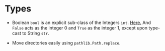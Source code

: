 # Types

+ Boolean `bool` is an explicit sub-class of the Integers `int`.
[Here.](https://docs.python.org/3/reference/datamodel.html#numbers-integral) And `False` acts as the integer 0 and 
`True` as the integer 1, except upon type-cast to String `str`. 

+ Move directories easily using `pathlib.Path.replace`.
